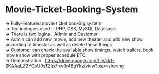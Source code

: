 # Movie-Ticket-Booking-System

**->** Fully-Featured movie ticket booking system.  
**->** Technologies used :- PHP, CSS, MySQL Database.  
**->** There is two logins : Admin and Customer.  
**->** Admin can add new movie, add new theater and add new show according to timeslot as well as delete these things.  
**->** Customer can check the available show timings, watch trailers, book movie show with proper schedule ETC.  
**->** Demonstration : https://drive.google.com/file/d/1-2KAAql_Z2YGoU9sTZIp7Ixv9r4BgYkz/view?usp=sharing  
